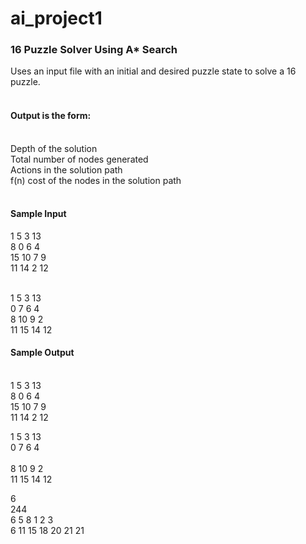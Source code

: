 # ai_project1
<h3>16 Puzzle Solver Using A* Search</h3>

Uses an input file with an initial and desired puzzle state to solve a 16 puzzle.<br><br>
<h4>Output is the form:</h4><br>
Depth of the solution<br>
Total number of nodes generated<br>
Actions in the solution path<br>
f(n) cost of the nodes in the solution path<br><br>

<h4>Sample Input</h4>
1 5 3 13<br>
8 0 6 4<br>
15 10 7 9<br>
11 14 2 12<br><br>

1 5 3 13<br>
0 7 6 4<br>
8 10 9 2<br>
11 15 14 12<br>

<h4>Sample Output</h4><br>
1 5 3 13<br>
8 0 6 4<br>
15 10 7 9<br>
11 14 2 12<br>

1 5 3 13<br>
0 7 6 4<br><br>
8 10 9 2<br>
11 15 14 12<br>

6<br>
244<br>
6 5 8 1 2 3<br>
6 11 15 18 20 21 21
